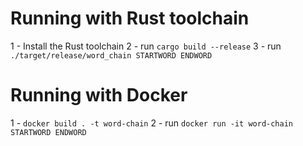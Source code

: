 # Running with Rust toolchain
1 - Install the Rust toolchain
2 - run `cargo build --release`
3 - run `./target/release/word_chain STARTWORD ENDWORD`

# Running with Docker
1 - `docker build . -t word-chain`
2 - run `docker run -it word-chain STARTWORD ENDWORD`
